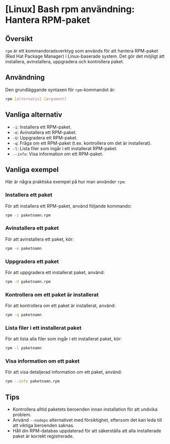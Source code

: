 # [Linux] Bash rpm användning: Hantera RPM-paket

## Översikt
`rpm` är ett kommandoradsverktyg som används för att hantera RPM-paket (Red Hat Package Manager) i Linux-baserade system. Det gör det möjligt att installera, avinstallera, uppgradera och kontrollera paket.

## Användning
Den grundläggande syntaxen för `rpm`-kommandot är:

```bash
rpm [alternativ] [argument]
```

## Vanliga alternativ
- `-i`: Installera ett RPM-paket.
- `-e`: Avinstallera ett RPM-paket.
- `-U`: Uppgradera ett RPM-paket.
- `-q`: Fråga om ett RPM-paket (t.ex. kontrollera om det är installerat).
- `-l`: Lista filer som ingår i ett installerat RPM-paket.
- `--info`: Visa information om ett RPM-paket.

## Vanliga exempel
Här är några praktiska exempel på hur man använder `rpm`:

### Installera ett paket
För att installera ett RPM-paket, använd följande kommando:

```bash
rpm -i paketnamn.rpm
```

### Avinstallera ett paket
För att avinstallera ett paket, kör:

```bash
rpm -e paketnamn
```

### Uppgradera ett paket
För att uppgradera ett installerat paket, använd:

```bash
rpm -U paketnamn.rpm
```

### Kontrollera om ett paket är installerat
För att kontrollera om ett paket är installerat, använd:

```bash
rpm -q paketnamn
```

### Lista filer i ett installerat paket
För att lista alla filer som ingår i ett installerat paket, kör:

```bash
rpm -l paketnamn
```

### Visa information om ett paket
För att visa detaljerad information om ett paket, använd:

```bash
rpm --info paketnamn.rpm
```

## Tips
- Kontrollera alltid paketets beroenden innan installation för att undvika problem.
- Använd `--nodeps` alternativet med försiktighet, eftersom det kan leda till att viktiga beroenden saknas.
- Håll din RPM-databas uppdaterad för att säkerställa att alla installerade paket är korrekt registrerade.